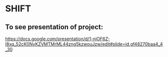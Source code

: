 # SHIFT
## To see presentation of project:
https://docs.google.com/presentation/d/1-njOF6Z-I8xq_52cK0NyKZVMTMrML44zng5kzwouJzw/edit#slide=id.gf48270baa4_4_30
